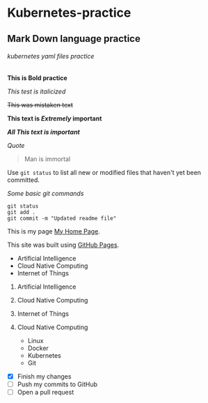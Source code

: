 # Kubernetes-practice
## Mark Down language practice
###### kubernetes yaml files practice

**This is Bold practice**

*This test is italicized*

~~This was mistaken text~~

**This text is _Extremely_ important**

***All This text is important***

*Quote*
> Man is immortal

Use `git status` to list all new or modified files that haven't yet been committed.

*Some basic git commands*
```
git status
git add .
git commit -m "Updated readme file"
```
This is my page [My Home Page](https://pages.github.com/).

This site was built using [GitHub Pages](https://pages.github.com/).

- Artificial Intelligence
- Cloud Native Computing
- Internet of Things

1. Artificial Intelligence
2. Cloud Native Computing
3. Internet of Things

1. Cloud Native Computing
   - Linux
   - Docker
   - Kubernetes
   - Git

- [x] Finish my changes
- [ ] Push my commits to GitHub
- [ ] Open a pull request
